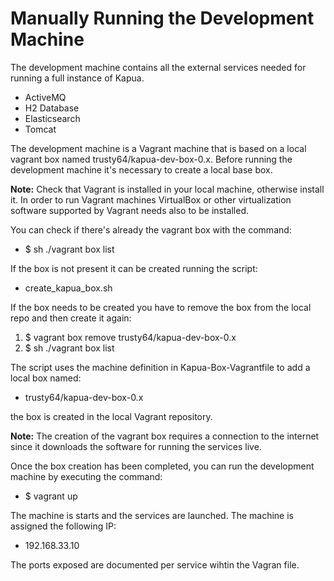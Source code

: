 # Manually Running the Development Machine
The development machine contains all the external services needed for running a full instance of Kapua.

* ActiveMQ
* H2 Database
* Elasticsearch
* Tomcat

The development machine is a Vagrant machine that is based on a local vagrant box named trusty64/kapua-dev-box-0.x. Before running the development machine it's necessary to create a local base box.

**Note:** Check that Vagrant is installed in your local machine, otherwise install it. In order to run Vagrant machines VirtualBox or other virtualization software supported by Vagrant needs also to be installed.

You can check if there's already the vagrant box with the command:

* $ sh ./vagrant box list

If the box is not present it can be created running the script:

* create_kapua_box.sh

If the box needs to be created you have to remove the box from the local repo and then create it again:

1. $ vagrant box remove trusty64/kapua-dev-box-0.x
2. $ sh ./vagrant box list

The script uses the machine definition in Kapua-Box-Vagrantfile to add a local box named:

* trusty64/kapua-dev-box-0.x

the box is created in the local Vagrant repository. 

**Note:** The creation of the vagrant box requires a connection to the internet since it downloads the software for running the services live.

Once the box creation has been completed, you can run the development machine by executing the command:

* $ vagrant up

The machine is starts and the services are launched. The machine is assigned the following IP:

* 192.168.33.10

The ports exposed are documented per service wihtin the Vagran file.





 